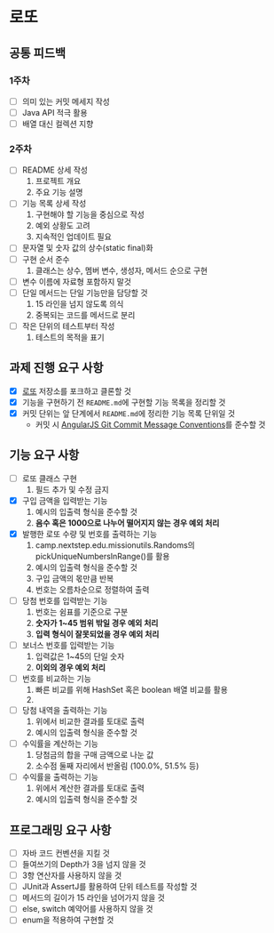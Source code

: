 # 로또

## 공통 피드백
### 1주차 
- [ ] 의미 있는 커밋 메세지 작성
- [ ] Java API 적극 활용
- [ ] 배열 대신 컬렉션 지향
### 2주차
- [ ] README 상세 작성
  1. 프로젝트 개요
  2. 주요 기능 설명
- [ ] 기능 목록 상세 작성
  1. 구현해야 할 기능을 중심으로 작성
  2. 예외 상황도 고려
  3. 지속적인 업데이트 필요
- [ ] 문자열 및 숫자 값의 상수(static final)화
- [ ] 구현 순서 준수
  1. 클래스는 상수, 멤버 변수, 생성자, 메서드 순으로 구현
- [ ] 변수 이름에 자료형 포함하지 말것
- [ ] 단일 메서드는 단일 기능만을 담당할 것
  1. 15 라인을 넘지 않도록 의식
  2. 중복되는 코드를 메서드로 분리
- [ ] 작은 단위의 테스트부터 작성
  1. 테스트의 목적을 표기

## 과제 진행 요구 사항

- [x] [로또](https://github.com/woowacourse-precourse/java-lotto-7) 저장소를 포크하고 클론할 것
- [x] 기능을 구현하기 전  `README.md`에 구현할 기능 목록을 정리할 것
- [x] 커밋 단위는 앞 단계에서  `README.md`에 정리한 기능 목록 단위일 것
    - 커밋 시 [AngularJS Git Commit Message Conventions](https://gist.github.com/stephenparish/9941e89d80e2bc58a153)를 준수할 것

## 기능 요구 사항

- [ ] 로또 클래스 구현
  1. 필드 추가 및 수정 금지
- [x] 구입 금액을 입력받는 기능
  1. 예시의 입출력 형식을 준수할 것
  2. **음수 혹은 1000으로 나누어 떨어지지 않는 경우 예외 처리**
- [x] 발행한 로또 수량 및 번호를 출력하는 기능
  1. camp.nextstep.edu.missionutils.Randoms의 pickUniqueNumbersInRange()를 활용
  2. 예시의 입출력 형식을 준수할 것
  3. 구입 금액의 몫만큼 반복
  4. 번호는 오름차순으로 정렬하여 출력
- [ ] 당첨 번호를 입력받는 기능
  1. 번호는 쉼표를 기준으로 구분
  2. **숫자가 1~45 범위 밖일 경우 예외 처리**
  3. **입력 형식이 잘못되었을 경우 예외 처리**
- [ ] 보너스 번호를 입력받는 기능
  1. 입력값은 1~45의 단일 숫자
  2. **이외의 경우 예외 처리**
- [ ] 번호를 비교하는 기능
  1. 빠른 비교를 위해 HashSet 혹은 boolean 배열 비교를 활용
  2. 
- [ ] 당첨 내역을 출력하는 기능
  1. 위에서 비교한 결과를 토대로 출력
  2. 예시의 입출력 형식을 준수할 것
- [ ] 수익률을 계산하는 기능
  1. 당첨금의 합을 구매 금액으로 나눈 값
  2. 소수점 둘째 자리에서 반올림 (100.0%, 51.5% 등)
- [ ] 수익률을 출력하는 기능
  1. 위에서 계산한 결과를 토대로 출력
  2. 예시의 입출력 형식을 준수할 것

## 프로그래밍 요구 사항

- [ ] 자바 코드 컨벤션을 지킬 것
- [ ] 들여쓰기의 Depth가 3을 넘지 않을 것
- [ ] 3항 연산자를 사용하지 않을 것
- [ ] JUnit과 AssertJ를 활용하여 단위 테스트를 작성할 것
- [ ] 메서드의 길이가 15 라인을 넘어가지 않을 것
- [ ] else, switch 예약어를 사용하지 않을 것
- [ ] enum을 적용하여 구현할 것